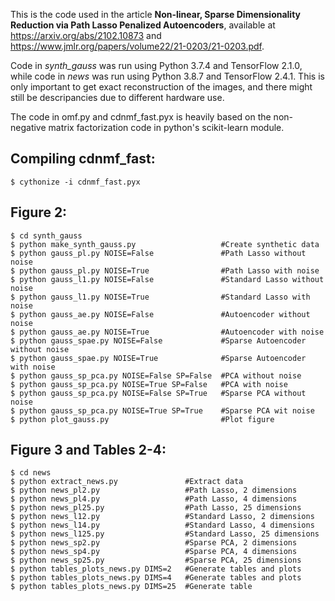 This is the code used in the article **Non-linear, Sparse Dimensionality Reduction via Path Lasso Penalized Autoencoders**, available at https://arxiv.org/abs/2102.10873 and https://www.jmlr.org/papers/volume22/21-0203/21-0203.pdf.

Code in *synth_gauss* was run using Python 3.7.4 and TensorFlow 2.1.0, while code in *news* was run using Python 3.8.7 and TensorFlow 2.4.1. This is only important to get exact reconstruction of the images, and there might still be descripancies due to different hardware use.

The code in omf.py and cdnmf_fast.pyx is heavily based on the non-negative matrix factorization code in python's scikit-learn module.

## Compiling cdnmf_fast:
```
$ cythonize -i cdnmf_fast.pyx
```
## Figure 2:
```
$ cd synth_gauss
$ python make_synth_gauss.py                   #Create synthetic data
$ python gauss_pl.py NOISE=False               #Path Lasso without noise
$ python gauss_pl.py NOISE=True                #Path Lasso with noise
$ python gauss_l1.py NOISE=False               #Standard Lasso without noise
$ python gauss_l1.py NOISE=True                #Standard Lasso with noise
$ python gauss_ae.py NOISE=False               #Autoencoder without noise
$ python gauss_ae.py NOISE=True                #Autoencoder with noise
$ python gauss_spae.py NOISE=False             #Sparse Autoencoder without noise
$ python gauss_spae.py NOISE=True              #Sparse Autoencoder with noise
$ python gauss_sp_pca.py NOISE=False SP=False  #PCA without noise
$ python gauss_sp_pca.py NOISE=True SP=False   #PCA with noise
$ python gauss_sp_pca.py NOISE=False SP=True   #Sparse PCA without noise
$ python gauss_sp_pca.py NOISE=True SP=True    #Sparse PCA wit noise
$ python plot_gauss.py                         #Plot figure
```
## Figure 3 and Tables 2-4:
```
$ cd news
$ python extract_news.py               #Extract data
$ python news_pl2.py                   #Path Lasso, 2 dimensions
$ python news_pl4.py                   #Path Lasso, 4 dimensions
$ python news_pl25.py                  #Path Lasso, 25 dimensions
$ python news_l12.py                   #Standard Lasso, 2 dimensions
$ python news_l14.py                   #Standard Lasso, 4 dimensions
$ python news_l125.py                  #Standard Lasso, 25 dimensions
$ python news_sp2.py                   #Sparse PCA, 2 dimensions
$ python news_sp4.py                   #Sparse PCA, 4 dimensions
$ python news_sp25.py                  #Sparse PCA, 25 dimensions
$ python tables_plots_news.py DIMS=2   #Generate tables and plots
$ python tables_plots_news.py DIMS=4   #Generate tables and plots
$ python tables_plots_news.py DIMS=25  #Generate table
```

